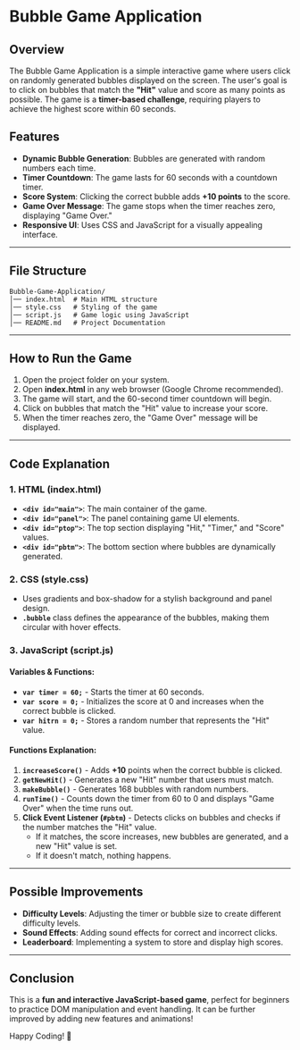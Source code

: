 # Bubble Game Application

## Overview

The Bubble Game Application is a simple interactive game where users click on randomly generated bubbles displayed on the screen. The user's goal is to click on bubbles that match the **"Hit"** value and score as many points as possible. The game is a **timer-based challenge**, requiring players to achieve the highest score within 60 seconds.

## Features

- **Dynamic Bubble Generation**: Bubbles are generated with random numbers each time.
- **Timer Countdown**: The game lasts for 60 seconds with a countdown timer.
- **Score System**: Clicking the correct bubble adds **+10 points** to the score.
- **Game Over Message**: The game stops when the timer reaches zero, displaying "Game Over."
- **Responsive UI**: Uses CSS and JavaScript for a visually appealing interface.

---

## File Structure

```
Bubble-Game-Application/
│── index.html  # Main HTML structure
│── style.css   # Styling of the game
│── script.js   # Game logic using JavaScript
│── README.md   # Project Documentation
```

---

## How to Run the Game

1. Open the project folder on your system.
2. Open **index.html** in any web browser (Google Chrome recommended).
3. The game will start, and the 60-second timer countdown will begin.
4. Click on bubbles that match the "Hit" value to increase your score.
5. When the timer reaches zero, the "Game Over" message will be displayed.

---

## Code Explanation

### 1. **HTML (index.html)**

- **`<div id="main">`**: The main container of the game.
- **`<div id="panel">`**: The panel containing game UI elements.
- **`<div id="ptop">`**: The top section displaying "Hit," "Timer," and "Score" values.
- **`<div id="pbtm">`**: The bottom section where bubbles are dynamically generated.

### 2. **CSS (style.css)**

- Uses gradients and box-shadow for a stylish background and panel design.
- **`.bubble`** class defines the appearance of the bubbles, making them circular with hover effects.

### 3. **JavaScript (script.js)**

#### **Variables & Functions:**

- **`var timer = 60;`** - Starts the timer at 60 seconds.
- **`var score = 0;`** - Initializes the score at 0 and increases when the correct bubble is clicked.
- **`var hitrn = 0;`** - Stores a random number that represents the "Hit" value.

#### **Functions Explanation:**

1. **`increaseScore()`** - Adds **+10** points when the correct bubble is clicked.
2. **`getNewHit()`** - Generates a new "Hit" number that users must match.
3. **`makeBubble()`** - Generates 168 bubbles with random numbers.
4. **`runTime()`** - Counts down the timer from 60 to 0 and displays "Game Over" when the time runs out.
5. **Click Event Listener (`#pbtm`)** - Detects clicks on bubbles and checks if the number matches the "Hit" value.
   - If it matches, the score increases, new bubbles are generated, and a new "Hit" value is set.
   - If it doesn't match, nothing happens.

---

## Possible Improvements

- **Difficulty Levels**: Adjusting the timer or bubble size to create different difficulty levels.
- **Sound Effects**: Adding sound effects for correct and incorrect clicks.
- **Leaderboard**: Implementing a system to store and display high scores.

---

## Conclusion

This is a **fun and interactive JavaScript-based game**, perfect for beginners to practice DOM manipulation and event handling. It can be further improved by adding new features and animations!

Happy Coding! 🚀

